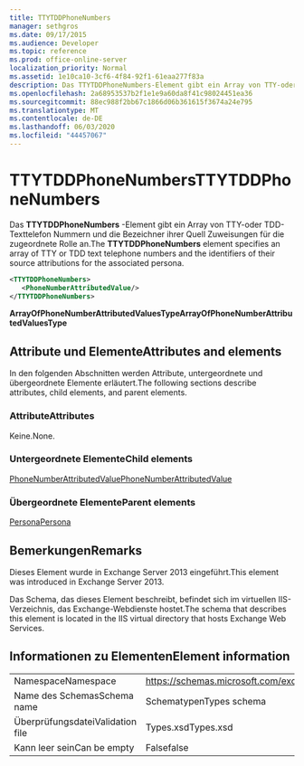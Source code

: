 ```yaml
---
title: TTYTDDPhoneNumbers
manager: sethgros
ms.date: 09/17/2015
ms.audience: Developer
ms.topic: reference
ms.prod: office-online-server
localization_priority: Normal
ms.assetid: 1e10ca10-3cf6-4f84-92f1-61eaa277f83a
description: Das TTYTDDPhoneNumbers-Element gibt ein Array von TTY-oder TDD-Texttelefon Nummern und die Bezeichner ihrer Quell Zuweisungen für die zugeordnete Rolle an.
ms.openlocfilehash: 2a68953537b2f1e1e9a60da8f41c98024451ea36
ms.sourcegitcommit: 88ec988f2bb67c1866d06b361615f3674a24e795
ms.translationtype: MT
ms.contentlocale: de-DE
ms.lasthandoff: 06/03/2020
ms.locfileid: "44457067"
---
```

# <a name="ttytddphonenumbers"></a><span data-ttu-id="bd2dc-103">TTYTDDPhoneNumbers</span><span class="sxs-lookup"><span data-stu-id="bd2dc-103">TTYTDDPhoneNumbers</span></span>

<span data-ttu-id="bd2dc-104">Das **TTYTDDPhoneNumbers** -Element gibt ein Array von TTY-oder TDD-Texttelefon Nummern und die Bezeichner ihrer Quell Zuweisungen für die zugeordnete Rolle an.</span><span class="sxs-lookup"><span data-stu-id="bd2dc-104">The **TTYTDDPhoneNumbers** element specifies an array of TTY or TDD text telephone numbers and the identifiers of their source attributions for the associated persona.</span></span> 
  
```XML
<TTYTDDPhoneNumbers>
   <PhoneNumberAttributedValue/>
</TTYTDDPhoneNumbers>
```

 <span data-ttu-id="bd2dc-105">**ArrayOfPhoneNumberAttributedValuesType**</span><span class="sxs-lookup"><span data-stu-id="bd2dc-105">**ArrayOfPhoneNumberAttributedValuesType**</span></span>
## <a name="attributes-and-elements"></a><span data-ttu-id="bd2dc-106">Attribute und Elemente</span><span class="sxs-lookup"><span data-stu-id="bd2dc-106">Attributes and elements</span></span>

<span data-ttu-id="bd2dc-107">In den folgenden Abschnitten werden Attribute, untergeordnete und übergeordnete Elemente erläutert.</span><span class="sxs-lookup"><span data-stu-id="bd2dc-107">The following sections describe attributes, child elements, and parent elements.</span></span>
  
### <a name="attributes"></a><span data-ttu-id="bd2dc-108">Attribute</span><span class="sxs-lookup"><span data-stu-id="bd2dc-108">Attributes</span></span>

<span data-ttu-id="bd2dc-109">Keine.</span><span class="sxs-lookup"><span data-stu-id="bd2dc-109">None.</span></span>
  
### <a name="child-elements"></a><span data-ttu-id="bd2dc-110">Untergeordnete Elemente</span><span class="sxs-lookup"><span data-stu-id="bd2dc-110">Child elements</span></span>

[<span data-ttu-id="bd2dc-111">PhoneNumberAttributedValue</span><span class="sxs-lookup"><span data-stu-id="bd2dc-111">PhoneNumberAttributedValue</span></span>](phonenumberattributedvalue.md)
  
### <a name="parent-elements"></a><span data-ttu-id="bd2dc-112">Übergeordnete Elemente</span><span class="sxs-lookup"><span data-stu-id="bd2dc-112">Parent elements</span></span>

[<span data-ttu-id="bd2dc-113">Persona</span><span class="sxs-lookup"><span data-stu-id="bd2dc-113">Persona</span></span>](persona.md)
  
## <a name="remarks"></a><span data-ttu-id="bd2dc-114">Bemerkungen</span><span class="sxs-lookup"><span data-stu-id="bd2dc-114">Remarks</span></span>

<span data-ttu-id="bd2dc-115">Dieses Element wurde in Exchange Server 2013 eingeführt.</span><span class="sxs-lookup"><span data-stu-id="bd2dc-115">This element was introduced in Exchange Server 2013.</span></span>
  
<span data-ttu-id="bd2dc-116">Das Schema, das dieses Element beschreibt, befindet sich im virtuellen IIS-Verzeichnis, das Exchange-Webdienste hostet.</span><span class="sxs-lookup"><span data-stu-id="bd2dc-116">The schema that describes this element is located in the IIS virtual directory that hosts Exchange Web Services.</span></span>
  
## <a name="element-information"></a><span data-ttu-id="bd2dc-117">Informationen zu Elementen</span><span class="sxs-lookup"><span data-stu-id="bd2dc-117">Element information</span></span>

|||
|:-----|:-----|
|<span data-ttu-id="bd2dc-118">Namespace</span><span class="sxs-lookup"><span data-stu-id="bd2dc-118">Namespace</span></span>  <br/> |https://schemas.microsoft.com/exchange/services/2006/types  <br/> |
|<span data-ttu-id="bd2dc-119">Name des Schemas</span><span class="sxs-lookup"><span data-stu-id="bd2dc-119">Schema name</span></span>  <br/> |<span data-ttu-id="bd2dc-120">Schematypen</span><span class="sxs-lookup"><span data-stu-id="bd2dc-120">Types schema</span></span>  <br/> |
|<span data-ttu-id="bd2dc-121">Überprüfungsdatei</span><span class="sxs-lookup"><span data-stu-id="bd2dc-121">Validation file</span></span>  <br/> |<span data-ttu-id="bd2dc-122">Types.xsd</span><span class="sxs-lookup"><span data-stu-id="bd2dc-122">Types.xsd</span></span>  <br/> |
|<span data-ttu-id="bd2dc-123">Kann leer sein</span><span class="sxs-lookup"><span data-stu-id="bd2dc-123">Can be empty</span></span>  <br/> |<span data-ttu-id="bd2dc-124">False</span><span class="sxs-lookup"><span data-stu-id="bd2dc-124">false</span></span>  <br/> |
   

